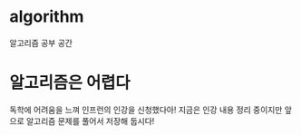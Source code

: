 # algorithm
알고리즘 공부 공간

# 알고리즘은 어렵다
독학에 어려움을 느껴 인프런의 인강을 신청했다아!
지금은 인강 내용 정리 중이지만 앞으로 알고리즘 문제를 풀어서 저장해 둡시다!
